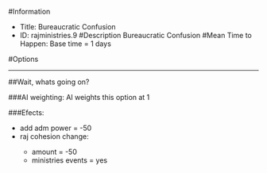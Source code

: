 #Information
 - Title: Bureaucratic Confusion
 - ID: rajministries.9
#Description
Bureaucratic Confusion
#Mean Time to Happen:
Base time = 1 days

#Options

___
##Wait, whats going on?

###AI weighting:
AI weights this option at 1


###Efects:<ul><li>add adm power = -50</li><li>raj cohesion change:</li><ul><li>amount = -50</li><li>ministries events = yes</li></ul></ul>
